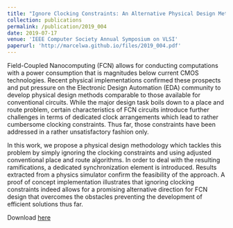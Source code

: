 ```yaml
---
title: "Ignore Clocking Constraints: An Alternative Physical Design Methodology for Field-Coupled Nanotechnologies"
collection: publications
permalink: /publication/2019_004
date: 2019-07-17
venue: 'IEEE Computer Society Annual Symposium on VLSI'
paperurl: 'http://marcelwa.github.io/files/2019_004.pdf'
---
```


Field-Coupled Nanocomputing (FCN) allows for conducting computations with a power consumption that is magnitudes below current CMOS technologies. Recent physical implementations confirmed these prospects and put pressure on the Electronic Design Automation (EDA) community to develop physical design methods comparable to those available for conventional circuits. While the major design task boils down to a place and route problem, certain characteristics of FCN circuits introduce further challenges in terms of dedicated clock arrangements which lead to rather cumbersome clocking constraints. Thus far, those constraints have been addressed in a rather unsatisfactory fashion only.

In this work, we propose a physical design methodology which tackles this problem by simply ignoring the clocking constraints and using adjusted conventional place and route algorithms. In order to deal with the resulting ramifications, a dedicated synchronization element is introduced. Results extracted from a physics simulator confirm the feasibility of the approach. A proof of concept implementation illustrates that ignoring clocking constraints indeed allows for a promising alternative direction for FCN design that overcomes the obstacles preventing the development of efficient solutions thus far.

Download [here](http://marcelwa.github.io/files/2019_004.pdf)
